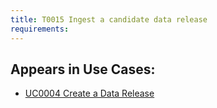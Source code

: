 ```yaml
---
title: T0015 Ingest a candidate data release
requirements:
---
```


## Appears in Use Cases:

-   [UC0004 Create a Data Release](../use-cases/uc0004-create-a-data-release.md)
